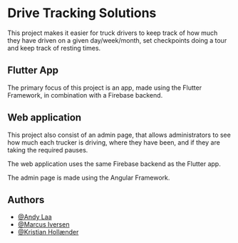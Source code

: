  # Drive Tracking Solutions

This project makes it easier for truck drivers to keep track of how much they have driven on a given day/week/month, set checkpoints doing a tour and keep track of resting times.


## Flutter App

The primary focus of this project is an app, made using the Flutter Framework, in combination with a Firebase backend. 
## Web application

This project also consist of an admin page, that allows administrators to see how much each trucker is driving, where they have been, and if they are taking the required pauses. 

The web application uses the same Firebase backend as the Flutter app. 

The admin page is made using the Angular Framework. 


## Authors

- [@Andy Laa](https://github.com/Andylaa10/)
- [@Marcus Iversen](https://github.com/MarcusIversen/)
- [@Kristian Hollænder](https://github.com/kristianHollaender/)
